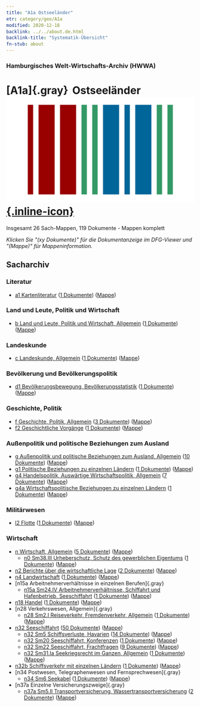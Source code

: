 ```yaml
---
title: "A1a Ostseeländer"
etr: category/geo/A1a
modified: 2020-12-18
backlink: ../../about.de.html
backlink-title: "Systematik-Übersicht"
fn-stub: about
---
```


### Hamburgisches Welt-Wirtschafts-Archiv (HWWA)
# [A1a]{.gray}&#8201; Ostseeländer&#160; [![Wikidata item](/images/Wikidata-logo.svg){.inline-icon}](http://www.wikidata.org/entity/Q579938)




Insgesamt 26 Sach-Mappen, 119 Dokumente - Mappen komplett

_Klicken Sie "(xy Dokumente)" für die Dokumentanzeige im DFG-Viewer und "(Mappe)" für Mappeninformation._

## Sacharchiv




### Literatur

- [a1 Kartenliteratur](../../../subject/about.de.html#a1) (<a href="https://dfg-viewer.de/show/?tx_dlf[id]=https://pm20.zbw.eu/mets/sh/1408xx/140894/1441xx/144193/public.mets.de.xml" target="_blank">1 Dokumente</a>) ([Mappe](http://purl.org/pressemappe20/folder/sh/140894,144193))

### Land und Leute, Politik und Wirtschaft

- [b Land und Leute, Politik und Wirtschaft, Allgemein](../../../subject/about.de.html#b) (<a href="https://dfg-viewer.de/show/?tx_dlf[id]=https://pm20.zbw.eu/mets/sh/1408xx/140894/1441xx/144196/public.mets.de.xml" target="_blank">1 Dokumente</a>) ([Mappe](http://purl.org/pressemappe20/folder/sh/140894,144196))

### Landeskunde

- [c Landeskunde, Allgemein](../../../subject/about.de.html#c) (<a href="https://dfg-viewer.de/show/?tx_dlf[id]=https://pm20.zbw.eu/mets/sh/1408xx/140894/1441xx/144199/public.mets.de.xml" target="_blank">1 Dokumente</a>) ([Mappe](http://purl.org/pressemappe20/folder/sh/140894,144199))

### Bevölkerung und Bevölkerungspolitik

- [d1 Bevölkerungsbewegung, Bevölkerungsstatistik](../../../subject/about.de.html#d1) (<a href="https://dfg-viewer.de/show/?tx_dlf[id]=https://pm20.zbw.eu/mets/sh/1408xx/140894/1442xx/144222/public.mets.de.xml" target="_blank">1 Dokumente</a>) ([Mappe](http://purl.org/pressemappe20/folder/sh/140894,144222))

### Geschichte, Politik

- [f Geschichte, Politik, Allgemein](../../../subject/about.de.html#f) (<a href="https://dfg-viewer.de/show/?tx_dlf[id]=https://pm20.zbw.eu/mets/sh/1408xx/140894/1442xx/144282/public.mets.de.xml" target="_blank">3 Dokumente</a>) ([Mappe](http://purl.org/pressemappe20/folder/sh/140894,144282))
- [f2 Geschichtliche Vorgänge](../../../subject/about.de.html#f2) (<a href="https://dfg-viewer.de/show/?tx_dlf[id]=https://pm20.zbw.eu/mets/sh/1408xx/140894/1442xx/144286/public.mets.de.xml" target="_blank">1 Dokumente</a>) ([Mappe](http://purl.org/pressemappe20/folder/sh/140894,144286))

### Außenpolitik und politische Beziehungen zum Ausland

- [g Außenpolitik und politische Beziehungen zum Ausland, Allgemein](../../../subject/about.de.html#g) (<a href="https://dfg-viewer.de/show/?tx_dlf[id]=https://pm20.zbw.eu/mets/sh/1408xx/140894/1444xx/144451/public.mets.de.xml" target="_blank">10 Dokumente</a>) ([Mappe](http://purl.org/pressemappe20/folder/sh/140894,144451))
- [g1 Politische Beziehungen zu einzelnen Ländern](../../../subject/about.de.html#g1) (<a href="https://dfg-viewer.de/show/?tx_dlf[id]=https://pm20.zbw.eu/mets/sh/1408xx/140894/1444xx/144452/public.mets.de.xml" target="_blank">1 Dokumente</a>) ([Mappe](http://purl.org/pressemappe20/folder/sh/140894,144452))
- [g4 Handelspolitik, Auswärtige Wirtschaftspolitik, Allgemein](../../../subject/about.de.html#g4) (<a href="https://dfg-viewer.de/show/?tx_dlf[id]=https://pm20.zbw.eu/mets/sh/1408xx/140894/1444xx/144470/public.mets.de.xml" target="_blank">7 Dokumente</a>) ([Mappe](http://purl.org/pressemappe20/folder/sh/140894,144470))
- [g4a Wirtschaftspolitische Beziehungen zu einzelnen Ländern](../../../subject/about.de.html#g4a) (<a href="https://dfg-viewer.de/show/?tx_dlf[id]=https://pm20.zbw.eu/mets/sh/1408xx/140894/1445xx/144531/public.mets.de.xml" target="_blank">1 Dokumente</a>) ([Mappe](http://purl.org/pressemappe20/folder/sh/140894,144531))

### Militärwesen

- [l2 Flotte](../../../subject/about.de.html#l2) (<a href="https://dfg-viewer.de/show/?tx_dlf[id]=https://pm20.zbw.eu/mets/sh/1408xx/140894/1447xx/144768/public.mets.de.xml" target="_blank">1 Dokumente</a>) ([Mappe](http://purl.org/pressemappe20/folder/sh/140894,144768))

### Wirtschaft

- [n Wirtschaft, Allgemein](../../../subject/about.de.html#n) (<a href="https://dfg-viewer.de/show/?tx_dlf[id]=https://pm20.zbw.eu/mets/sh/1408xx/140894/1449xx/144930/public.mets.de.xml" target="_blank">5 Dokumente</a>) ([Mappe](http://purl.org/pressemappe20/folder/sh/140894,144930))
  - [n0 Sm38.III Urheberschutz, Schutz des gewerblichen Eigentums](../../../subject/about.de.html#n0_Sm38.III) (<a href="https://dfg-viewer.de/show/?tx_dlf[id]=https://pm20.zbw.eu/mets/sh/1408xx/140894/1458xx/145839/public.mets.de.xml" target="_blank">1 Dokumente</a>) ([Mappe](http://purl.org/pressemappe20/folder/sh/140894,145839))
- [n2 Berichte über die wirtschaftliche Lage](../../../subject/about.de.html#n2) (<a href="https://dfg-viewer.de/show/?tx_dlf[id]=https://pm20.zbw.eu/mets/sh/1408xx/140894/1449xx/144972/public.mets.de.xml" target="_blank">2 Dokumente</a>) ([Mappe](http://purl.org/pressemappe20/folder/sh/140894,144972))
- [n4 Landwirtschaft](../../../subject/about.de.html#n4) (<a href="https://dfg-viewer.de/show/?tx_dlf[id]=https://pm20.zbw.eu/mets/sh/1408xx/140894/1450xx/145048/public.mets.de.xml" target="_blank">1 Dokumente</a>) ([Mappe](http://purl.org/pressemappe20/folder/sh/140894,145048))
- [n15a Arbeitnehmerverhältnisse in einzelnen Berufen]{.gray}
  - [n15a Sm24.IV Arbeitnehmerverhältnisse, Schiffahrt und Hafenbetrieb, Seeschiffahrt](../../../subject/about.de.html#n15a_Sm24.IV) (<a href="https://dfg-viewer.de/show/?tx_dlf[id]=https://pm20.zbw.eu/mets/sh/1408xx/140894/1452xx/145230/public.mets.de.xml" target="_blank">1 Dokumente</a>) ([Mappe](http://purl.org/pressemappe20/folder/sh/140894,145230))
- [n18 Handel](../../../subject/about.de.html#n18) (<a href="https://dfg-viewer.de/show/?tx_dlf[id]=https://pm20.zbw.eu/mets/sh/1408xx/140894/1452xx/145262/public.mets.de.xml" target="_blank">1 Dokumente</a>) ([Mappe](http://purl.org/pressemappe20/folder/sh/140894,145262))
- [n28 Verkehrswesen, Allgemein]{.gray}
  - [n28 Sm2.I Reiseverkehr, Fremdenverkehr, Allgemein](../../../subject/about.de.html#n28_Sm2.I) (<a href="https://dfg-viewer.de/show/?tx_dlf[id]=https://pm20.zbw.eu/mets/sh/1408xx/140894/1455xx/145511/public.mets.de.xml" target="_blank">1 Dokumente</a>) ([Mappe](http://purl.org/pressemappe20/folder/sh/140894,145511))
- [n32 Seeschiffahrt](../../../subject/about.de.html#n32) (<a href="https://dfg-viewer.de/show/?tx_dlf[id]=https://pm20.zbw.eu/mets/sh/1408xx/140894/1455xx/145567/public.mets.de.xml" target="_blank">50 Dokumente</a>) ([Mappe](http://purl.org/pressemappe20/folder/sh/140894,145567))
  - [n32 Sm5 Schiffsverluste, Havarien](../../../subject/about.de.html#n32_Sm5) (<a href="https://dfg-viewer.de/show/?tx_dlf[id]=https://pm20.zbw.eu/mets/sh/1408xx/140894/1455xx/145574/public.mets.de.xml" target="_blank">14 Dokumente</a>) ([Mappe](http://purl.org/pressemappe20/folder/sh/140894,145574))
  - [n32 Sm20 Seeschiffahrt, Konferenzen](../../../subject/about.de.html#n32_Sm20) (<a href="https://dfg-viewer.de/show/?tx_dlf[id]=https://pm20.zbw.eu/mets/sh/1408xx/140894/1501xx/150181/public.mets.de.xml" target="_blank">1 Dokumente</a>) ([Mappe](http://purl.org/pressemappe20/folder/sh/140894,150181))
  - [n32 Sm22 Seeschiffahrt, Frachtfragen](../../../subject/about.de.html#n32_Sm22) (<a href="https://dfg-viewer.de/show/?tx_dlf[id]=https://pm20.zbw.eu/mets/sh/1408xx/140894/1455xx/145595/public.mets.de.xml" target="_blank">9 Dokumente</a>) ([Mappe](http://purl.org/pressemappe20/folder/sh/140894,145595))
  - [n32 Sm31.Ia Seekriegsrecht im Ganzen, Allgemein](../../../subject/about.de.html#n32_Sm31.Ia) (<a href="https://dfg-viewer.de/show/?tx_dlf[id]=https://pm20.zbw.eu/mets/sh/1408xx/140894/1456xx/145604/public.mets.de.xml" target="_blank">1 Dokumente</a>) ([Mappe](http://purl.org/pressemappe20/folder/sh/140894,145604))
- [n32b Schiffsverkehr mit einzelnen Ländern](../../../subject/about.de.html#n32b) (<a href="https://dfg-viewer.de/show/?tx_dlf[id]=https://pm20.zbw.eu/mets/sh/1408xx/140894/1456xx/145645/public.mets.de.xml" target="_blank">1 Dokumente</a>) ([Mappe](http://purl.org/pressemappe20/folder/sh/140894,145645))
- [n34 Postwesen, Telegraphenwesen und Fernsprechwesen]{.gray}
  - [n34 Sm6 Seekabel](../../../subject/about.de.html#n34_Sm6) (<a href="https://dfg-viewer.de/show/?tx_dlf[id]=https://pm20.zbw.eu/mets/sh/1408xx/140894/1456xx/145668/public.mets.de.xml" target="_blank">1 Dokumente</a>) ([Mappe](http://purl.org/pressemappe20/folder/sh/140894,145668))
- [n37a Einzelne Versicherungszweige]{.gray}
  - [n37a Sm5.II Transportversicherung, Wassertransportversicherung](../../../subject/about.de.html#n37a_Sm5.II) (<a href="https://dfg-viewer.de/show/?tx_dlf[id]=https://pm20.zbw.eu/mets/sh/1408xx/140894/1457xx/145738/public.mets.de.xml" target="_blank">2 Dokumente</a>) ([Mappe](http://purl.org/pressemappe20/folder/sh/140894,145738))


